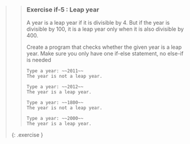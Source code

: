 >>### Exercise if-5 : Leap year
>>
>>A year is a leap year if it is divisible by 4. But if the year is divisible by 100, it is a leap year only when it is also divisible by 400.
>>
>>Create a program that checks whether the given year is a leap year. Make sure you only have one if-else statement, no else-if is needed
>>
>>```output
>>Type a year: ~~2011~~
>>The year is not a leap year.
>>```
>>
>>```output
>>Type a year: ~~2012~~
>>The year is a leap year.
>>```
>>
>>```output
>>Type a year: ~~1800~~
>>The year is not a leap year.
>>```
>>
>>```output
>>Type a year: ~~2000~~
>>The year is a leap year.
>>```
>{: .exercise }